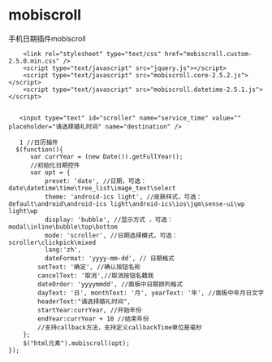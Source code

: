 # mobiscroll
手机日期插件mobiscroll
        
        <link rel="stylesheet" type="text/css" href="mobiscroll.custom-2.5.0.min.css" />
        <script type="text/javascript" src="jquery.js"></script>
        <script type="text/javascript" src="mobiscroll.core-2.5.2.js"></script>
        <script type="text/javascript" src="mobiscroll.datetime-2.5.1.js"></script>
        
        
       <input type="text" id="scroller" name="service_time" value="" placeholder="请选择婚礼时间" name="destination" />

       1 //日历插件
      $(function(){
          var currYear = (new Date()).getFullYear();
          //初始化日期控件
          var opt = {
              preset: 'date', //日期，可选：date\datetime\time\tree_list\image_text\select
              theme: 'android-ics light', //皮肤样式，可选：default\android\android-ics light\android-ics\ios\jqm\sense-ui\wp light\wp
              display: 'bubble', //显示方式 ，可选：modal\inline\bubble\top\bottom
              mode: 'scroller', //日期选择模式，可选：scroller\clickpick\mixed
              lang:'zh',
              dateFormat: 'yyyy-mm-dd', // 日期格式
            setText: '确定', //确认按钮名称
            cancelText: '取消',//取消按钮名籍我
            dateOrder: 'yyyymmdd', //面板中日期排列格式
            dayText: '日', monthText: '月', yearText: '年', //面板中年月日文字
            headerText:"请选择婚礼时间",
            startYear:currYear, //开始年份
            endYear:currYear + 10 //结束年份
            //支持callback方法，支持定义callbackTime单位是毫秒
        }; 
        $("html元素").mobiscroll(opt);
    });
